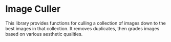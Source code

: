 # Image Culler
This library provides functions for culling a collection of images down to the best images in that collection. It removes duplicates, then grades images based on various aesthetic qualities.
